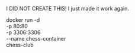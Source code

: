 I DID NOT CREATE THIS!
I just made it work again.


docker run -d \
  -p 80:80 \
  -p 3306:3306 \
  --name chess-container \
chess-club
